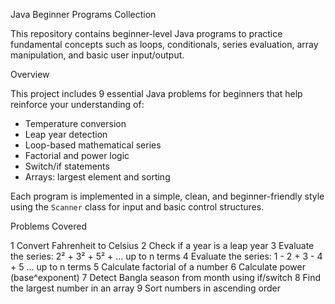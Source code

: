  Java Beginner Programs Collection

This repository contains beginner-level Java programs to practice fundamental concepts such as loops, conditionals, series evaluation, array manipulation, and basic user input/output.


  Overview

This project includes 9 essential Java problems for beginners that help reinforce your understanding of:

- Temperature conversion
- Leap year detection
- Loop-based mathematical series
- Factorial and power logic
- Switch/if statements
- Arrays: largest element and sorting

Each program is implemented in a simple, clean, and beginner-friendly style using the `Scanner` class for input and basic control structures.



Problems Covered

1   Convert Fahrenheit to Celsius 
2   Check if a year is a leap year 
3   Evaluate the series: 2² + 3² + 5² + … up to n terms 
4   Evaluate the series: 1 - 2 + 3 - 4 + 5 … up to n terms 
5   Calculate factorial of a number 
6   Calculate power (base^exponent) 
7   Detect Bangla season from month using if/switch 
8    Find the largest number in an array 
9    Sort numbers in ascending order 

 